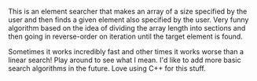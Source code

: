 This is an element searcher that makes an array of a size specified by the user and then finds a given element also specified by the user.
Very funny algorithm based on the idea of dividing the array length into sections and then going in reverse-order on iteration until the target element is found.

Sometimes it works incredibly fast and other times it works worse than a linear search! Play around to see what I mean.
I'd like to add more basic search algorithms in the future. Love using C++ for this stuff.
